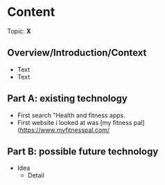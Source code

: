 # Content
Topic: **X**

## Overview/Introduction/Context
* Text
* Text

## Part A: existing technology
* First search "Health and fitness apps.
* First website i looked at was [my fitness pal](https://www.myfitnesspal.com/

## Part B: possible future technology
* Idea
  * Detail

